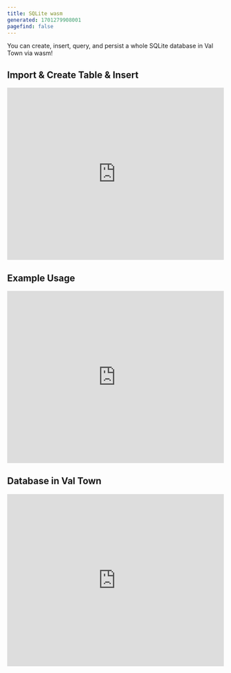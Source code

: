 ```yaml
---
title: SQLite wasm
generated: 1701279908001
pagefind: false
---
```


You can create, insert, query, and persist a whole SQLite database in Val Town via wasm!

## Import & Create Table & Insert

<div class="not-content">
  <iframe src="https://www.val.town/embed/@stevekrouse.tell2" width="100%" frameborder="no" style="height: 400px;">
    &#x20;
  </iframe>
</div>

## Example Usage

<div class="not-content">
  <iframe src="https://www.val.town/embed/@stevekrouse.exampleSQLiteAdd" width="100%" frameborder="no" style="height: 400px;">
    &#x20;
  </iframe>
</div>

## Database in Val Town

<div class="not-content">
  <iframe src="https://www.val.town/embed/@stevekrouse.messages2" width="100%" frameborder="no" style="height: 400px;">
    &#x20;
  </iframe>
</div>
